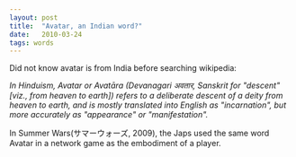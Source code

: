 ```yaml
---
layout: post
title:  "Avatar, an Indian word?"
date:   2010-03-24
tags: words
---
```

Did not know avatar is from India before searching wikipedia:

*In Hinduism, Avatar or Avatāra (Devanagari अवतार, Sanskrit for "descent" [viz., from heaven to earth]) refers to a deliberate descent of a deity from heaven to earth, and is mostly translated into English as "incarnation", but more accurately as "appearance" or "manifestation".*

In Summer Wars(サマーウォーズ, 2009), the Japs used the same word Avatar in a network game as the embodiment of a player.
